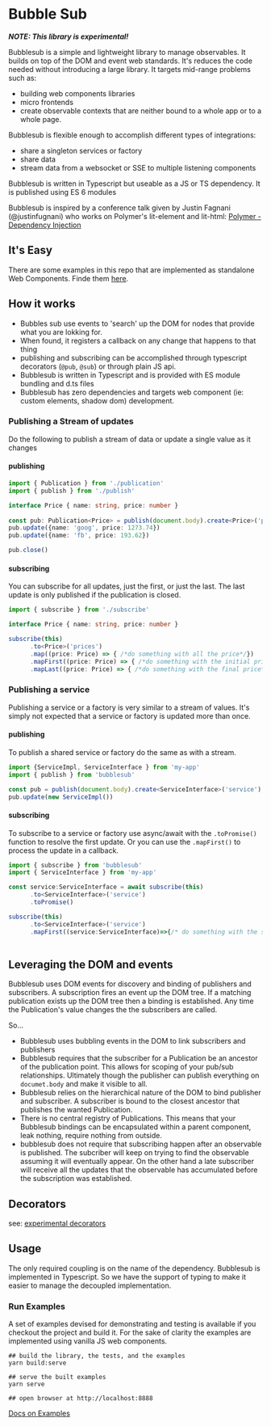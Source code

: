 # Bubble Sub

***NOTE: This library is experimental!***

Bubblesub is a simple and lightweight library to manage observables. It builds on top of the DOM and event web standards. It's reduces the code needed without introducing a large library. It targets mid-range problems such as:
* building web components libraries
* micro frontends
* create observable contexts that are neither bound to a whole app or to a whole page.  

Bubblesub is flexible enough to accomplish different types of integrations:
* share a singleton services or factory
* share data
* stream data from a websocket or SSE to multiple listening components

Bubblesub is written in Typescript but useable as a JS or TS dependency. It is published using ES 6 modules

Bubblesub is inspired by a conference talk given by Justin Fagnani (@justinfugnani) who works on Polymer's lit-element and lit-html: [Polymer - Dependency Injection](https://youtu.be/6o5zaKHedTE)

## It's Easy

There are some examples in this repo that are implemented as standalone Web Components. Finde them [here](src/example).

## How it works

* Bubbles sub use events to 'search' up the DOM for nodes that provide what you are lokking for. 
* When found, it registers a callback on any change that happens to that thing
* publishing and subscribing can be accomplished through typescript decorators (`@pub`, `@sub`) or through plain JS api. 
* Bubblesub is written in Typescript and is provided with ES module bundling and d.ts files
* Bubblesub has zero dependencies and targets web component (ie: custom elements, shadow dom) development. 

### Publishing a Stream of updates

Do the following to publish a stream of data or update a single value as it changes 
 
#### publishing
```typescript
import { Publication } from './publication' 
import { publish } from './publish'

interface Price { name: string, price: number }
 
const pub: Publication<Price> = publish(document.body).create<Price>('prices')
pub.update({name: 'goog', price: 1273.74})
pub.update({name: 'fb', price: 193.62})

pub.close()

```

#### subscribing

You can subscribe for all updates, just the first, or just the last. The last update is only published if the publication is closed.
```typescript
import { subscribe } from './subscribe' 

interface Price { name: string, price: number }

subscribe(this)
      .to<Price>('prices')
      .map((price: Price) => { /*do something with all the price*/})
      .mapFirst((price: Price) => { /*do something with the initial price*/})
      .mapLast((price: Price) => { /*do something with the final price*/})

```

### Publishing a service
           
Publishing a service or a factory is very similar to a stream of values. It's simply not expected that a service or factory is updated more than once.  

#### publishing

To publish a shared service or factory do the same as with a stream.   

```typescript
import {ServiceImpl, ServiceInterface } from 'my-app' 
import { publish } from 'bubblesub' 

const pub = publish(document.body).create<ServiceInterface>('service')
pub.update(new ServiceImpl())

```

#### subscribing

To subscribe to a service or factory use async/await with the `.toPromise()` function to resolve the first update. Or you can use the `.mapFirst()` to process the update in a callback.

```typescript
import { subscribe } from 'bubblesub' 
import { ServiceInterface } from 'my-app' 

const service:ServiceInterface = await subscribe(this)
      .to<ServiceInterface>('service')
      .toPromise()

subscribe(this)
      .to<ServiceInterface>('service')
      .mapFirst((service:ServiceInterface)=>{/* do something with the service*/})
      
```

## Leveraging the DOM and events

Bubblesub uses DOM events for discovery and binding of publishers and subscribers. A subscription fires an event up the DOM tree. If a matching publication exists up the DOM tree then a binding is established. Any time the Publication's value changes the the subscribers are called. 

So...
* Bubblesub uses bubbling events in the DOM to link subscribers and publishers
* Bubblesub requires that the subscriber for a Publication be an ancestor of the publication point. This allows for scoping of your pub/sub relationships. Ultimately though the publisher can publish everything on `documet.body` and make it visible to all. 
* Bubblesub relies on the hierarchical nature of the DOM to bind publisher and subscriber. A subscriber is bound to the closest ancestor that publishes the wanted Publication. 
* There is no central registry of Publications. This means that your Bubblesub bindings can be encapsulated within a parent component, leak nothing, require nothing from outside.
* bubblesub does not require that subscribing happen after an observable is published. The subcriber will keep on trying to find the observable assuming it will eventually appear. On the other hand a late subscriber will receive all the updates that the observable has accumulated before the subscription was established.   

## Decorators

see: [experimental decorators](DECORATORS.md)

## Usage

The only required coupling is on the name of the dependency. Bubblesub is implemented in Typescript. So we have the support of typing to make it easier to manage the decoupled implementation.

### Run Examples

A set of examples devised for demonstrating and testing is available if you checkout the project and build it. For the sake of clarity the examples are implemented using vanilla JS web components.

```shell script
## build the library, the tests, and the examples
yarn build:serve

## serve the built examples
yarn serve

## open browser at http://localhost:8888
```

[Docs on Examples](src/example/README.md)

